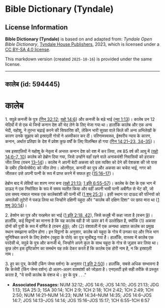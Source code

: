 # Bible Dictionary (Tyndale)

## License Information

**Bible Dictionary (Tyndale)** is based on and adapted from: _Tyndale Open Bible Dictionary_, [Tyndale House Publishers](https://tyndaleopenresources.com/), 2023, which is licensed under a [CC BY-SA 4.0 license](https://creativecommons.org/licenses/by-sa/4.0/legalcode.en).

This markdown version (created `2025-10-16`) is provided under the same license.



--------------------------------

## कालेब (id: 594445)

कालेब
=====

1\. यपुन्ने कनजी के पुत्र ([गिन 32:12](https://ref.ly/Num32:12); [यहो 14:6](https://ref.ly/Josh14:6)) और कनजी के बड़े भाई ([न्या 1:13](https://ref.ly/Judg1:13))। कालेब उन 12 भेदियों में से एक थे जिन्हें कनान देश की भेद लेने के लिए भेजा गया था। हालाँकि कालेब और एक अन्य भेदी, यहोशू, ने तुरन्त चढ़ाई करने की सिफारिश की, लेकिन भारी सुरक्षा वाले किले की अन्य अभिलेखों के कारण उनके सुझाव को इस्राएली गोत्रों ने अस्वीकार कर दी। परिणामस्वरूप, ईश्वरीय न्याय के कारण, कनान, अर्थात प्रतिज्ञा के देश में प्रवेश कुछ वर्षों के लिए विलम्बित हो गया ([गिन 14:21–23, 34–35](https://ref.ly/Num14:21-Num14:23,Num14:34-Num14:35))।

जब इस्राएलियों ने यहोशू के नेतृत्व में अन्ततः कनान देश को वश में कर लिया, तब 85 वर्ष की आयु में ([यहो 14:6–7, 10](https://ref.ly/Josh14:6-Josh14:7,Josh14:10)) कालेब को हेब्रोन दिया गया, जिसे उन्होंने वहाँ रहने वाले अनाकवंशी निवासियों को हराकर जीत लिया (वचन [13–14](https://ref.ly/Josh14:13-Josh14:14))। कालेब ने अपनी बेटी अकसा को उस व्यक्ति को देने की पेशकश की जो पास के दबीर (किर्यत्सेपेर) को जीत लेगा। ओत्नीएल, कनजी का पुत्र और अकसा का चचेरा भाई, नगर को जीतकर उसे अपनी पत्नी के रूप में प्राप्त करने में सफल हुए ([15:16–17](https://ref.ly/Josh15:16-Josh15:17))।

हेब्रोन बाद में लेवियों का शरण नगर बना ([यहो 21:13](https://ref.ly/Josh21:13); [1 इति 6:55–57](https://ref.ly/1Chr6:55-1Chr6:57))। कालेब के देश के एक भाग में दाऊद ने एक निर्वासित के रूप में समय व्यतीत किया और वहीं अपनी भावी पत्नी अबीगैल से भेंट की, जो उस समय नाबाल नामक एक कालेबवंशी की पत्नी थीं ([1 शमू 25:3](https://ref.ly/1Sam25:3))। इसी स्थान पर दाऊद की पत्नियों को अमालेकी लुटेरों ने पकड़ लिया था जिन्होंने दक्षिणी यहूदा और "कालेब की दक्षिण दिशा" पर छापा मारा था ([1 शमू 30:14](https://ref.ly/1Sam30:14))।

2\. हेस्रोन का पुत्र और यरहमेल का भाई ([1 इति 2:18, 42](https://ref.ly/1Chr2:18,1Chr2:42)), जिसे कलूबै भी कहा जाता है (वचन [9](https://ref.ly/1Chr2:9))। हालाँकि, कई विद्वानों का मानना है कि यह कालेब वही है जो ऊपर \#1 में उल्लेखित है, क्योंकि (1\) अकसा दोनों की पुत्री के रूप में वर्णित है (वचन [49](https://ref.ly/1Chr2:49)); और (2\) वंशावली में एक अन्यथा अज्ञात कालेब का प्रमुख स्थान समझाना कठिन होगा। इन विद्वानों के अनुसार, कालेब को यहूदा के गोत्र में उनका पद और निज भाग सुनिश्चित करने के लिए हेस्रोन (यहूदा के पोते) का पुत्र सूचीबद्ध गया है। हालाँकि, वास्तव में कालेब एक परदेसी थे, यपुन्ने के पुत्र और कनजी थे, जिन्होंने अपने कुल के साथ यहूदा के गोत्र से जुड़ाव कर लिया था। कुछ लोग इस दृष्टिकोण का समर्थन यह तर्क देकर करते हैं कि कालेब एक होरी नाम है, न कि इस्राएली नाम। 

3\. हूर का पुत्र, केजेवी (किंग जेम्स वर्शन) के अनुसार ([1 इति 2:50](https://ref.ly/1Chr2:50))। हालाँकि, सबसे अधिक सम्भावना है कि केजेवी (किंग जेम्स वर्शन) दो अलग\-अलग वाक्यांशों को जोड़ता है। एनएलटी इसे सही तरीके से प्रस्तुत करता है, "ये सभी कालेब के वंशज थे। हूर के पुत्र . . ."

* **Associated Passages:** NUM 32:12; JOS 14:6; JOS 14:10; JOS 21:13; JDG 1:13; 1SA 25:3; 1SA 30:14; 1CH 2:9; 1CH 2:18; 1CH 2:42; 1CH 2:49; 1CH 2:50; NUM 14:21–NUM 14:23; NUM 14:34–NUM 14:35; JOS 14:6–JOS 14:7; JOS 14:13–JOS 14:14; JOS 15:16–JOS 15:17; 1CH 6:55–1CH 6:57

